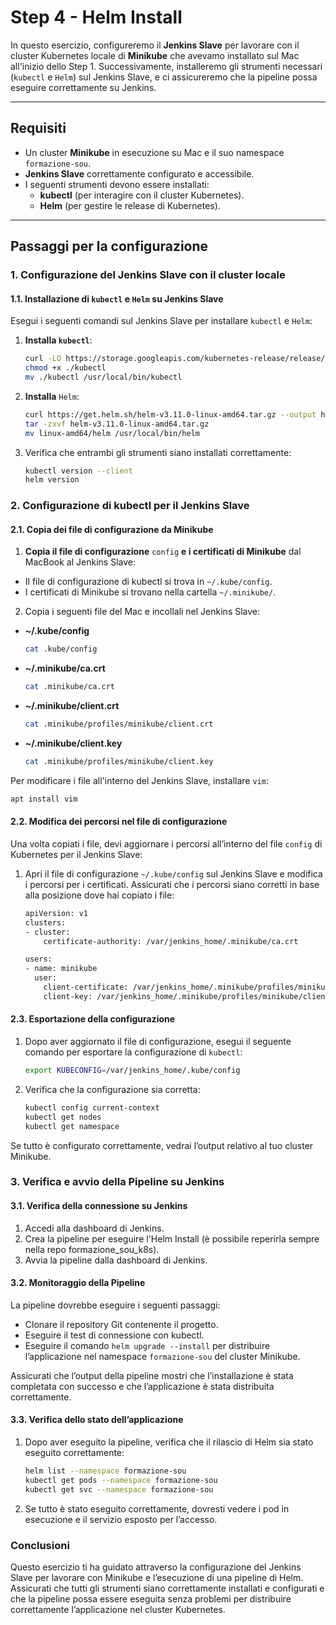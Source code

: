 # Step 4 - Helm Install

In questo esercizio, configureremo il **Jenkins Slave** per lavorare con il cluster Kubernetes locale di **Minikube** che avevamo installato sul Mac all'inizio dello Step 1. Successivamente, installeremo gli strumenti necessari (`kubectl` e `Helm`) sul Jenkins Slave, e ci assicureremo che la pipeline possa eseguire correttamente su Jenkins.

---

## Requisiti
- Un cluster **Minikube** in esecuzione su Mac e il suo namespace `formazione-sou`.
- **Jenkins Slave** correttamente configurato e accessibile.
- I seguenti strumenti devono essere installati:
  - **kubectl** (per interagire con il cluster Kubernetes).
  - **Helm** (per gestire le release di Kubernetes).

---

## Passaggi per la configurazione

### 1. Configurazione del Jenkins Slave con il cluster locale

#### 1.1. Installazione di `kubectl` e `Helm` su Jenkins Slave
Esegui i seguenti comandi sul Jenkins Slave per installare `kubectl` e `Helm`:

1. **Installa `kubectl`**:
   ```bash
   curl -LO https://storage.googleapis.com/kubernetes-release/release/$(curl -s https://storage.googleapis.com/kubernetes-release/release/stable.txt)/bin/linux/amd64/kubectl
   chmod +x ./kubectl
   mv ./kubectl /usr/local/bin/kubectl
   ```

2. **Installa** `Helm`:
   ```bash
   curl https://get.helm.sh/helm-v3.11.0-linux-amd64.tar.gz --output helm-v3.11.0-linux-amd64.tar.gz
   tar -zxvf helm-v3.11.0-linux-amd64.tar.gz
   mv linux-amd64/helm /usr/local/bin/helm
   ```

3. Verifica che entrambi gli strumenti siano installati correttamente:
   ```bash
   kubectl version --client
   helm version
   ```

### 2. Configurazione di kubectl per il Jenkins Slave

#### 2.1. Copia dei file di configurazione da Minikube

1. **Copia il file di configurazione** `config` **e i certificati di Minikube** dal MacBook al Jenkins Slave:
- Il file di configurazione di kubectl si trova in `~/.kube/config`.
- I certificati di Minikube si trovano nella cartella `~/.minikube/`.

2. Copia i seguenti file del Mac e incollali nel Jenkins Slave:
- **~/.kube/config**
   ```bash
   cat .kube/config
   ```
- **~/.minikube/ca.crt**
   ```bash
   cat .minikube/ca.crt
   ```
- **~/.minikube/client.crt**
   ```bash
   cat .minikube/profiles/minikube/client.crt
   ```
- **~/.minikube/client.key**
   ```bash
   cat .minikube/profiles/minikube/client.key
   ```

Per modificare i file all'interno del Jenkins Slave, installare `vim`:
   ```bash
   apt install vim
   ```

#### 2.2. Modifica dei percorsi nel file di configurazione

Una volta copiati i file, devi aggiornare i percorsi all’interno del file `config` di Kubernetes per il Jenkins Slave:
1. Apri il file di configurazione `~/.kube/config` sul Jenkins Slave e modifica i percorsi per i certificati. Assicurati che i percorsi siano corretti in base alla posizione dove hai copiato i file:
   ```bash    
   apiVersion: v1
   clusters:
   - cluster:
       certificate-authority: /var/jenkins_home/.minikube/ca.crt
   ```

   ```bash
   users:
   - name: minikube
     user:
       client-certificate: /var/jenkins_home/.minikube/profiles/minikube/client.crt
       client-key: /var/jenkins_home/.minikube/profiles/minikube/client.key
   ```

#### 2.3. Esportazione della configurazione

1. Dopo aver aggiornato il file di configurazione, esegui il seguente comando per esportare la configurazione di `kubectl`:
   ```bash
   export KUBECONFIG=/var/jenkins_home/.kube/config
   ```

2. Verifica che la configurazione sia corretta:
   ```bash
   kubectl config current-context
   kubectl get nodes
   kubectl get namespace
   ```

Se tutto è configurato correttamente, vedrai l’output relativo al tuo cluster Minikube.

### 3. Verifica e avvio della Pipeline su Jenkins

#### 3.1. Verifica della connessione su Jenkins

1. Accedi alla dashboard di Jenkins.
2. Crea la pipeline per eseguire l'Helm Install (è possibile reperirla sempre nella repo formazione_sou_k8s).
3. Avvia la pipeline dalla dashboard di Jenkins.

#### 3.2. Monitoraggio della Pipeline

La pipeline dovrebbe eseguire i seguenti passaggi:
- Clonare il repository Git contenente il progetto.
- Eseguire il test di connessione con kubectl.
- Eseguire il comando `helm upgrade --install` per distribuire l’applicazione nel namespace `formazione-sou` del cluster Minikube.

Assicurati che l’output della pipeline mostri che l’installazione è stata completata con successo e che l’applicazione è stata distribuita correttamente.

#### 3.3. Verifica dello stato dell’applicazione

1. Dopo aver eseguito la pipeline, verifica che il rilascio di Helm sia stato eseguito correttamente:
   ```bash
   helm list --namespace formazione-sou
   kubectl get pods --namespace formazione-sou
   kubectl get svc --namespace formazione-sou
   ```

2. Se tutto è stato eseguito correttamente, dovresti vedere i pod in esecuzione e il servizio esposto per l’accesso.

### Conclusioni

Questo esercizio ti ha guidato attraverso la configurazione del Jenkins Slave per lavorare con Minikube e l’esecuzione di una pipeline di Helm. Assicurati che tutti gli strumenti siano correttamente installati e configurati e che la pipeline possa essere eseguita senza problemi per distribuire correttamente l’applicazione nel cluster Kubernetes.
